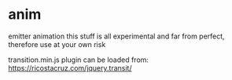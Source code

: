 # anim
emitter animation
this stuff is all experimental and far from perfect, therefore
use at your own risk

transition.min.js plugin can be loaded from: 
https://ricostacruz.com/jquery.transit/
